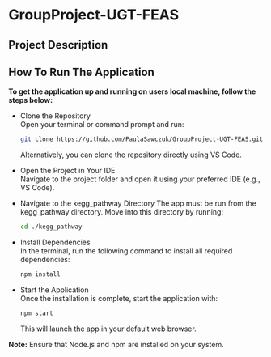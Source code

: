 # GroupProject-UGT-FEAS

## Project Description

## How To Run The Application 

**To get the application up and running on users local machine, follow the steps below:**

- Clone the Repository  
  Open your terminal or command prompt and run:  

  ```bash  
  git clone https://github.com/PaulaSawczuk/GroupProject-UGT-FEAS.git
  ```

  Alternatively, you can clone the repository directly using VS Code.

- Open the Project in Your IDE  
  Navigate to the project folder and open it using your preferred IDE (e.g., VS Code).

- Navigate to the kegg_pathway Directory
  The app must be run from the kegg_pathway directory. Move into this directory by running:

  ```bash
  cd ./kegg_pathway
  ```

- Install Dependencies  
  In the terminal, run the following command to install all required dependencies:  

  ```bash
  npm install
  ```

- Start the Application  
  Once the installation is complete, start the application with:  

  ```bash
  npm start
  ```

  This will launch the app in your default web browser.
  
**Note:** Ensure that Node.js and npm are installed on your system.
